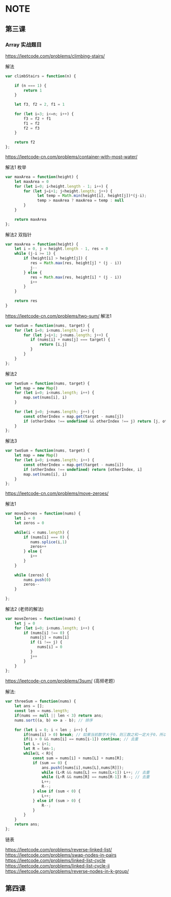 # NOTE

## 第三课
### Array 实战题目

https://leetcode.com/problems/climbing-stairs/

解法
```js
var climbStairs = function(n) {
    
    if (n === 1) {
        return 1
    }
    
    let f3, f2 = 2, f1 = 1
    
    for (let i=3; i<=n; i++) {
        f3 = f2 + f1
        f1 = f2
        f2 = f3
    }
    
    return f2
};
```


https://leetcode-cn.com/problems/container-with-most-water/

解法1 枚举
```js
var maxArea = function(height) {
    let maxArea = 0
    for (let i=0; i<height.length - 1; i++) {
        for (let j=i+1; j<height.length; j++) {
              let temp = Math.min(height[i], height[j])*(j-i);
              temp > maxArea ? maxArea = temp : null
        }
    }
    
    return maxArea
};
```

解法2 双指针
```js
var maxArea = function(height) {
    let i = 0, j = height.length - 1, res = 0
    while (j-i >= 1) {
        if (height[i] > height[j]) {
           res = Math.max(res, height[j] * (j - i))
           j-- 
        } else {
           res = Math.max(res, height[i] * (j - i))
           i++
        }
    } 
    
    return res
}
```


https://leetcode-cn.com/problems/two-sum/
解法1
```js
var twoSum = function(nums, target) {
    for (let i=0; i<nums.length; i++) {
        for (let j=i+1; j<nums.length; j++) {
           if (nums[i] + nums[j] === target) {
               return [i,j]
           } 
        }
    }
};
```
解法2
```js 
var twoSum = function(nums, target) {
    let map = new Map()
    for (let i=0; i<nums.length; i++) {
        map.set(nums[i], i)
    }
    
    for (let j=0; j<nums.length; j++) {
        const otherIndex = map.get(target - nums[j])
        if (otherIndex !== undefined && otherIndex !== j) return [j, otherIndex]
    }
};
```

解法3
```js
var twoSum = function(nums, target) {
    let map = new Map()
    for (let i=0; i<nums.length; i++) {
        const otherIndex = map.get(target - nums[i])
        if (otherIndex !== undefined) return [otherIndex, i]
        map.set(nums[i], i)
    }
};
```

https://leetcode-cn.com/problems/move-zeroes/

解法1
```js
var moveZeroes = function(nums) {
    let i = 0
    let zeros = 0
    
    while(i < nums.length) {
        if (nums[i] === 0) {
           nums.splice(i,1) 
           zeros++
        } else {
           i++   
        }
    }
    
    while (zeros) {
        nums.push(0)
        zeros--
    }
    
};
```

解法2 (老师的解法)
```js
var moveZeroes = function(nums) {
    let j = 0
    for (let i=0; i<nums.length; i++) {
        if (nums[i] !== 0) {
           nums[j] = nums[i]
           if (i !== j) {
              nums[i] = 0
           }
           j++
        } 
    }
};
```

https://leetcode-cn.com/problems/3sum/ (高频老题）

解法:

```js
var threeSum = function(nums) {
    let ans = [];
    const len = nums.length;
    if(nums == null || len < 3) return ans;
    nums.sort((a, b) => a - b); // 排序
    
    for (let i = 0; i < len ; i++) {
        if(nums[i] > 0) break; // 如果当前数字大于0，则三数之和一定大于0，所以结束循环
        if(i > 0 && nums[i] == nums[i-1]) continue; // 去重
        let L = i+1;
        let R = len-1;
        while(L < R){
            const sum = nums[i] + nums[L] + nums[R];
            if (sum == 0) {
                ans.push([nums[i],nums[L],nums[R]]);
                while (L<R && nums[L] == nums[L+1]) L++; // 去重
                while (L<R && nums[R] == nums[R-1]) R--; // 去重
                L++;
                R--;
            } else if (sum < 0) { 
                L++;
            } else if (sum > 0) {
                R--;
            }
        }
    }        
    return ans;
};
```

链表

https://leetcode.com/problems/reverse-linked-list/
https://leetcode.com/problems/swap-nodes-in-pairs
https://leetcode.com/problems/linked-list-cycle
https://leetcode.com/problems/linked-list-cycle-ii
https://leetcode.com/problems/reverse-nodes-in-k-group/


## 第四课

